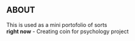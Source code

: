 ## ABOUT 
This is used as a mini portofolio of sorts\
**right now** - Creating coin for psychology project